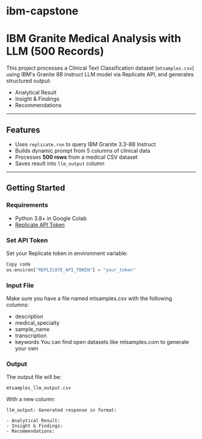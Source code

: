 # ibm-capstone
# IBM Granite Medical Analysis with LLM (500 Records)

This project processes a Clinical Text Classification dataset (`mtsamples.csv`) using IBM's Granite 8B instruct LLM model via Replicate API, and generates structured output:
- Analytical Result
- Insight & Findings
- Recommendations

---

## Features

- Uses `replicate.run` to query IBM Granite 3.3-8B Instruct
- Builds dynamic prompt from 5 columns of clinical data
- Processes **500 rows** from a medical CSV dataset
- Saves result into `llm_output` column

---

##  Getting Started

###  Requirements

- Python 3.8+ in Google Colab
- [Replicate API Token](https://replicate.com/account/api-tokens)

###   Set API Token
Set your Replicate token in environment variable:


```python
Copy code
os.environ["REPLICATE_API_TOKEN"] = "your_token"
```

###  Input File
Make sure you have a file named mtsamples.csv with the following columns:
- description
- medical_specialty
- sample_name
- transcription
- keywords
You can find open datasets like mtsamples.com to generate your own

### Output
The output file will be:
```
mtsamples_llm_output.csv
```

With a new column:
```
llm_output: Generated response in format:

- Analytical Result:
- Insight & Findings:
- Recommendations:
```
